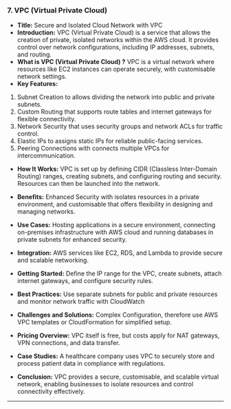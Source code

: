 ### 7. VPC (Virtual Private Cloud)


* **Title:** Secure and Isolated Cloud Network with VPC
&nbsp;
* **Introduction:**
VPC (Virtual Private Cloud) is a service that allows the creation of private, isolated networks within the AWS cloud. It provides control over network configurations, including IP addresses, subnets, and routing.
&nbsp;
* **What is VPC (Virtual Private Cloud) ?**
VPC is a virtual network where resources like EC2 instances can operate securely, with customisable network settings.
&nbsp;
* **Key Features:**
1. Subnet Creation to allows dividing the network into public and private subnets.
2. Custom Routing that supports route tables and internet gateways for flexible connectivity.
3. Network Security that uses security groups and network ACLs for traffic control.
4. Elastic IPs to assigns static IPs for reliable public-facing services.
5. Peering Connections with connects multiple VPCs for intercommunication.
* **How It Works:**
VPC is set up by defining CIDR (Classless Inter-Domain Routing) ranges, creating subnets, and configuring routing and security. Resources can then be launched into the network.
&nbsp;
* **Benefits:**
Enhanced Security with isolates resources in a private environment, and customisable that offers flexibility in designing and managing networks.
&nbsp;
* **Use Cases:**
Hosting applications in a secure environment, connecting on-premises infrastructure with AWS cloud and running databases in private subnets for enhanced security.
&nbsp;

* **Integration:**
AWS services like EC2, RDS, and Lambda to provide secure and scalable networking.
&nbsp;
* **Getting Started:**
Define the IP range for the VPC, create subnets, attach internet gateways, and configure security rules.
&nbsp;
* **Best Practices:**
Use separate subnets for public and private resources and monitor network traffic with CloudWatch
&nbsp;
* **Challenges and Solutions:**
Complex Configuration, therefore use AWS VPC templates or CloudFormation for simplified setup.
&nbsp;
* **Pricing Overview:**
VPC itself is free, but costs apply for NAT gateways, VPN connections, and data transfer.
&nbsp;
* **Case Studies:**
A healthcare company uses VPC to securely store and process patient data in compliance with regulations.
&nbsp;
* **Conclusion:**
VPC provides a secure, customisable, and scalable virtual network, enabling businesses to isolate resources and control connectivity effectively.
********
